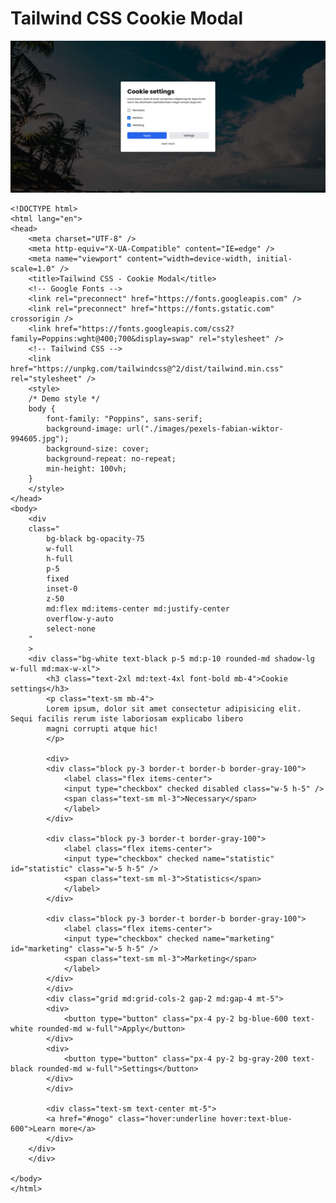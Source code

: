 # Tailwind CSS Cookie Modal

![Screenshot](./images/screenshot.png)

    <!DOCTYPE html>
    <html lang="en">
    <head>
        <meta charset="UTF-8" />
        <meta http-equiv="X-UA-Compatible" content="IE=edge" />
        <meta name="viewport" content="width=device-width, initial-scale=1.0" />
        <title>Tailwind CSS - Cookie Modal</title>
        <!-- Google Fonts -->
        <link rel="preconnect" href="https://fonts.googleapis.com" />
        <link rel="preconnect" href="https://fonts.gstatic.com" crossorigin />
        <link href="https://fonts.googleapis.com/css2?family=Poppins:wght@400;700&display=swap" rel="stylesheet" />
        <!-- Tailwind CSS -->
        <link href="https://unpkg.com/tailwindcss@^2/dist/tailwind.min.css" rel="stylesheet" />
        <style>
        /* Demo style */
        body {
            font-family: "Poppins", sans-serif;
            background-image: url("./images/pexels-fabian-wiktor-994605.jpg");
            background-size: cover;
            background-repeat: no-repeat;
            min-height: 100vh;
        }
        </style>
    </head>
    <body>
        <div
        class="
            bg-black bg-opacity-75
            w-full
            h-full
            p-5
            fixed
            inset-0
            z-50
            md:flex md:items-center md:justify-center
            overflow-y-auto
            select-none
        "
        >
        <div class="bg-white text-black p-5 md:p-10 rounded-md shadow-lg w-full md:max-w-xl">
            <h3 class="text-2xl md:text-4xl font-bold mb-4">Cookie settings</h3>
            <p class="text-sm mb-4">
            Lorem ipsum, dolor sit amet consectetur adipisicing elit. Sequi facilis rerum iste laboriosam explicabo libero
            magni corrupti atque hic!
            </p>

            <div>
            <div class="block py-3 border-t border-b border-gray-100">
                <label class="flex items-center">
                <input type="checkbox" checked disabled class="w-5 h-5" />
                <span class="text-sm ml-3">Necessary</span>
                </label>
            </div>

            <div class="block py-3 border-t border-gray-100">
                <label class="flex items-center">
                <input type="checkbox" checked name="statistic" id="statistic" class="w-5 h-5" />
                <span class="text-sm ml-3">Statistics</span>
                </label>
            </div>

            <div class="block py-3 border-t border-b border-gray-100">
                <label class="flex items-center">
                <input type="checkbox" checked name="marketing" id="marketing" class="w-5 h-5" />
                <span class="text-sm ml-3">Marketing</span>
                </label>
            </div>
            </div>
            <div class="grid md:grid-cols-2 gap-2 md:gap-4 mt-5">
            <div>
                <button type="button" class="px-4 py-2 bg-blue-600 text-white rounded-md w-full">Apply</button>
            </div>
            <div>
                <button type="button" class="px-4 py-2 bg-gray-200 text-black rounded-md w-full">Settings</button>
            </div>
            </div>

            <div class="text-sm text-center mt-5">
            <a href="#nogo" class="hover:underline hover:text-blue-600">Learn more</a>
            </div>
        </div>
        </div>

    </body>
    </html>

